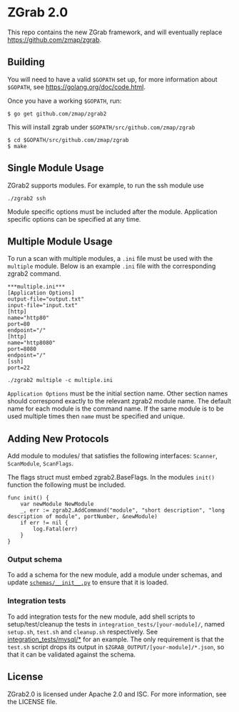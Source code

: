 ZGrab 2.0
=========

This repo contains the new ZGrab framework, and will eventually replace https://github.com/zmap/zgrab.

## Building

You will need to have a valid `$GOPATH` set up, for more information about `$GOPATH`, see https://golang.org/doc/code.html.

Once you have a working `$GOPATH`, run:

```
$ go get github.com/zmap/zgrab2
```

This will install zgrab under `$GOPATH/src/github.com/zmap/zgrab`

```
$ cd $GOPATH/src/github.com/zmap/zgrab
$ make
```

## Single Module Usage 

ZGrab2 supports modules. For example, to run the ssh module use

```
./zgrab2 ssh
```

Module specific options must be included after the module. Application specific options can be specified at any time.

## Multiple Module Usage

To run a scan with multiple modules, a `.ini` file must be used with the `multiple` module. Below is an example `.ini` file with the corresponding zgrab2 command. 

```
***multiple.ini***
[Application Options]
output-file="output.txt"
input-file="input.txt"
[http]
name="http80"
port=80
endpoint="/"
[http]
name="http8080"
port=8080
endpoint="/"
[ssh]
port=22
```
```
./zgrab2 multiple -c multiple.ini
```
`Application Options` must be the initial section name. Other section names should correspond exactly to the relevant zgrab2 module name. The default name for each module is the command name. If the same module is to be used multiple times then `name` must be specified and unique. 

## Adding New Protocols 

Add module to modules/ that satisfies the following interfaces: `Scanner`, `ScanModule`, `ScanFlags`.

The flags struct must embed zgrab2.BaseFlags. In the modules `init()` function the following must be included. 

```
func init() {
    var newModule NewModule
    _, err := zgrab2.AddCommand("module", "short description", "long description of module", portNumber, &newModule)
    if err != nil {
        log.Fatal(err)
    }
}
```

### Output schema

To add a schema for the new module, add a module under schemas, and update [`schemas/__init__.py`](schemas/__init__.py) to ensure that it is loaded.

### Integration tests
To add integration tests for the new module, add shell scripts to setup/test/cleanup the tests in `integration_tests/[your-module]/`, named `setup.sh`, `test.sh` and `cleanup.sh` respectively. See [integration_tests/mysql/*](integration_tests/mysql) for an example. The only requirement is that the `test.sh` script drops its output in `$ZGRAB_OUTPUT/[your-module]/*.json`, so that it can be validated against the schema.

## License
ZGrab2.0 is licensed under Apache 2.0 and ISC. For more information, see the LICENSE file.
